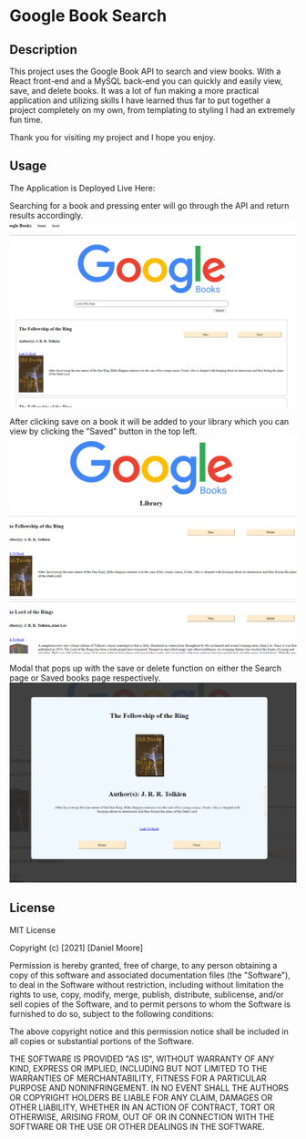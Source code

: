 # Google Book Search

## Description

This project uses the Google Book API to search and view books. With a React front-end and a MySQL back-end you can quickly and easily view, save, and delete books. It was a lot of fun making a more practical application and utilizing skills I have learned thus far to put together a project completely on my own, from templating to styling I had an extremely fun time.

Thank you for visiting my project and I hope you enjoy.

## Usage

The Application is Deployed Live Here: 

Searching for a book and pressing enter will go through the API and return results accordingly.
![Main search page](/client/public/screenshot1.PNG?raw=true)

After clicking save on a book it will be added to your library which you can view by clicking the "Saved" button in the top left.
![Saved ](/client/public/screenshot2.PNG?raw=true)

Modal that pops up with the save or delete function on either the Search page or Saved books page respectively.
![Book view modal](/client/public/screenshot3.PNG?raw=true)

## License

MIT License

Copyright (c) [2021] [Daniel Moore]

Permission is hereby granted, free of charge, to any person obtaining a copy
of this software and associated documentation files (the "Software"), to deal
in the Software without restriction, including without limitation the rights
to use, copy, modify, merge, publish, distribute, sublicense, and/or sell
copies of the Software, and to permit persons to whom the Software is
furnished to do so, subject to the following conditions:

The above copyright notice and this permission notice shall be included in all
copies or substantial portions of the Software.

THE SOFTWARE IS PROVIDED "AS IS", WITHOUT WARRANTY OF ANY KIND, EXPRESS OR
IMPLIED, INCLUDING BUT NOT LIMITED TO THE WARRANTIES OF MERCHANTABILITY,
FITNESS FOR A PARTICULAR PURPOSE AND NONINFRINGEMENT. IN NO EVENT SHALL THE
AUTHORS OR COPYRIGHT HOLDERS BE LIABLE FOR ANY CLAIM, DAMAGES OR OTHER
LIABILITY, WHETHER IN AN ACTION OF CONTRACT, TORT OR OTHERWISE, ARISING FROM,
OUT OF OR IN CONNECTION WITH THE SOFTWARE OR THE USE OR OTHER DEALINGS IN THE
SOFTWARE.